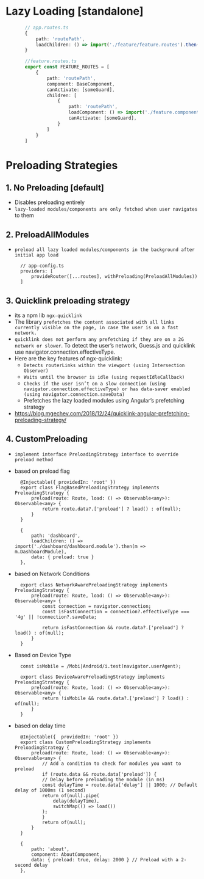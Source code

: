 # Lazy Loading [standalone]

 ```ts
        // app.routes.ts
        {
            path: 'routePath',
            loadChildren: () => import('./feature/feature.routes').then((r) => r.FEATURE_ROUTES)
        }

        //feature.routes.ts
        export const FEATURE_ROUTES = [
            {
                path: 'routePath',
                component: BaseComponent,
                canActivate: [someGuard],
                children: [
                    {
                        path: 'routePath',
                        loadComponent: () => import('./feature.component').then((c) => c.FEATURE.component),
                        canActivate: [someGuard],
                    }
                ]
            }
        ]
```

# Preloading Strategies

## 1. No Preloading [default]

- Disables preloading entirely
- `lazy-loaded modules/components are only fetched when user navigates` to them

## 2. PreloadAllModules

- `preload all lazy loaded modules/components in the background after initial app load`

        // app-config.ts
        providers: [
            provideRouter([...routes], withPreloading(PreloadAllModules))
        ]

## 3. Quicklink preloading strategy

- its a npm lib `ngx-quicklink`
- The library `prefetches the content associated with all links currently visible on the page, in case the user is on a fast network. `
- `quicklink does not perform any prefetching if they are on a 2G network or slower`. To detect the user’s network, Guess.js and quicklink use navigator.connection.effectiveType.
- Here are the key features of ngx-quicklink:
  - `Detects routerLinks within the viewport (using Intersection Observer)`
  - `Waits until the browser is idle (using requestIdleCallback)`
  - `Checks if the user isn’t on a slow connection (using navigator.connection.effectiveType) or has data-saver enabled (using navigator.connection.saveData)`
  - Prefetches the lazy loaded modules using Angular’s prefetching strategy
- https://blog.mgechev.com/2018/12/24/quicklink-angular-prefetching-preloading-strategy/

## 4. CustomPreloading

- `implement interface PreloadingStrategy interface to override preload method`
- based on preload flag

        @Injectable({ providedIn: 'root' })
        export class FlagBasedPreloadingStrategy implements PreloadingStrategy {
            preload(route: Route, load: () => Observable<any>): Observable<any> {
                return route.data?.['preload'] ? load() : of(null);
            }
        }

        {
            path: 'dashboard',
            loadChildren: () => import('./dashboard/dashboard.module').then(m => m.DashboardModule),
            data: { preload: true }
        },

- based on Network Conditions

        export class NetworkAwarePreloadingStrategy implements PreloadingStrategy {
            preload(route: Route, load: () => Observable<any>): Observable<any> {
                const connection = navigator.connection;
                const isFastConnection = connection?.effectiveType === '4g' || !connection?.saveData;

                return isFastConnection && route.data?.['preload'] ? load() : of(null);
            }
        }

- Based on Device Type

        const isMobile = /Mobi|Android/i.test(navigator.userAgent);

        export class DeviceAwarePreloadingStrategy implements PreloadingStrategy {
            preload(route: Route, load: () => Observable<any>): Observable<any> {
                return !isMobile && route.data?.['preload'] ? load() : of(null);
            }
        }

- based on delay time

        @Injectable({  providedIn: 'root' })
        export class CustomPreloadingStrategy implements PreloadingStrategy {
            preload(route: Route, load: () => Observable<any>): Observable<any> {
                // Add a condition to check for modules you want to preload
                if (route.data && route.data['preload']) {
                // Delay before preloading the module (in ms)
                const delayTime = route.data['delay'] || 1000; // Default delay of 1000ms (1 second)
                return of(null).pipe(
                    delay(delayTime),
                    switchMap(() => load())
                );
                }
                return of(null);
            }
        }

        {
            path: 'about',
            component: AboutComponent,
            data: { preload: true, delay: 2000 } // Preload with a 2-second delay
        },
